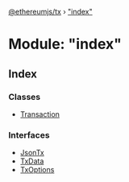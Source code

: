 [@ethereumjs/tx](../README.md) › ["index"](_index_.md)

# Module: "index"

## Index

### Classes

* [Transaction](../classes/_index_.transaction.md)

### Interfaces

* [JsonTx](../interfaces/_index_.jsontx.md)
* [TxData](../interfaces/_index_.txdata.md)
* [TxOptions](../interfaces/_index_.txoptions.md)
